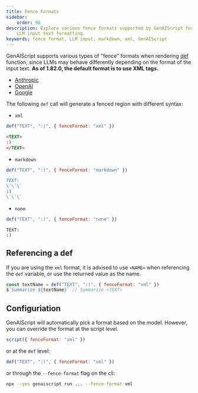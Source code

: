 ```yaml
---
title: Fence Formats
sidebar:
    order: 90
description: Explore various fence formats supported by GenAIScript for optimal
    LLM input text formatting.
keywords: fence format, LLM input, markdown, xml, GenAIScript
---
```


GenAIScript supports various types of "fence" formats when rendering [def](/genaiscript/reference/scripts/context) function, since LLMs may behave differently depending on the format of the input text.
**As of 1.82.0, the default format is to use XML tags.**

- [Anthropic](https://docs.anthropic.com/en/docs/build-with-claude/prompt-engineering/use-xml-tags)
- [OpenAI](https://platform.openai.com/docs/guides/prompt-engineering#tactic-use-delimiters-to-clearly-indicate-distinct-parts-of-the-input)
- [Google](https://cloud.google.com/vertex-ai/generative-ai/docs/learn/prompts/structure-prompts)

The following `def` call will generate a fenced region with different syntax:

- `xml`

```js
def("TEXT", ":)", { fenceFormat: "xml" })
```

```markdown
<TEXT>
:)
</TEXT>
```

- `markdown`

```js
def("TEXT", ":)", { fenceFormat: "markdown" })
```

```markdown
TEXT:
\`\`\`
:)
\`\`\`
```

- `none`

```js
def("TEXT", ":)", { fenceFormat: "none" })
```

```text
TEXT:
:)
```

## Referencing a def

If you are using the `xml` format, it is advised to use `<NAME>` when referencing the `def` variable, or use the returned value as the name.

```js
const textName = def("TEXT", ":)", { fenceFormat: "xml" })
$`Summarize ${textName}` // Summarize <TEXT>
```

## Configuriation

GenAIScript will automatically pick a format based on the model. However, you can override the format at the script level.

```js
script({ fenceFormat: "xml" })
```

or at the `def` level:

```js
def("TEXT", ":)", { fenceFormat: "xml" })
```

or through the `--fence-format` flag on the cli:

```sh
npx --yes genaiscript run ... --fence-format xml
```
